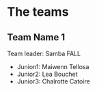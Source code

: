 # The teams 

## Team Name 1
Team leader: Samba FALL

* Junion1: Maiwenn Tellosa
* Junior2: Lea Bouchet
* Junior3: Chalrotte Catoire
